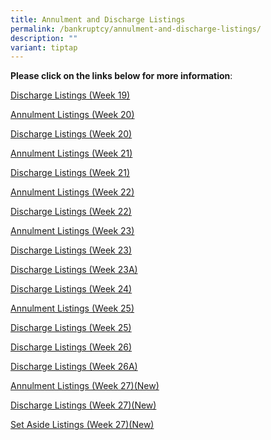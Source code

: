 ```yaml
---
title: Annulment and Discharge Listings
permalink: /bankruptcy/annulment-and-discharge-listings/
description: ""
variant: tiptap
---
```

<p><strong>Please click on the links below for more information</strong>:</p>
<p></p>
<p><a href="/files/Annulment &amp; Discharge Listings/Discharge_Listings__Week_19_.pdf" rel="noopener nofollow" target="_blank">Discharge Listings (Week 19)</a>
</p>
<p><a href="/files/Annulment &amp; Discharge Listings/Annulment_Listings__Week_20_.pdf" rel="noopener nofollow" target="_blank">Annulment Listings (Week 20)</a>
</p>
<p><a href="/files/Annulment &amp; Discharge Listings/Discharge_Listings__Week_20_.pdf" rel="noopener nofollow" target="_blank">Discharge Listings (Week 20)</a>
</p>
<p><a href="/files/Annulment &amp; Discharge Listings/Annulment_Listings__Week_21_.pdf" rel="noopener nofollow" target="_blank">Annulment Listings (Week 21)</a>
</p>
<p><a href="/files/Annulment &amp; Discharge Listings/Discharge_Listings__Week_21_.pdf" rel="noopener nofollow" target="_blank">Discharge Listings (Week 21)</a>
</p>
<p><a href="/files/Annulment &amp; Discharge Listings/Annulment_Listings__Week_22_.pdf" rel="noopener nofollow" target="_blank">Annulment Listings (Week 22)</a>
</p>
<p><a href="/files/Annulment &amp; Discharge Listings/Discharge_Listings__Week_22_.pdf" rel="noopener nofollow" target="_blank">Discharge Listings (Week 22)</a>
</p>
<p><a href="/files/Annulment &amp; Discharge Listings/Annulment_Listings__Week_23_.pdf" rel="noopener nofollow" target="_blank">Annulment Listings (Week 23)</a>
</p>
<p><a href="/files/Annulment &amp; Discharge Listings/Discharge_Listings__Week_23_.pdf" rel="noopener nofollow" target="_blank">Discharge Listings (Week 23)</a>
</p>
<p><a href="/files/Annulment &amp; Discharge Listings/Discharge_Listings__Week_23A_.pdf" rel="noopener nofollow" target="_blank">Discharge Listings (Week 23A)</a>
</p>
<p><a href="/files/Annulment &amp; Discharge Listings/Discharge_Listings__Week_24_.pdf" rel="noopener nofollow" target="_blank">Discharge Listings (Week 24)</a>
</p>
<p><a href="/files/Annulment &amp; Discharge Listings/Annulment_Listings__Week_25_.pdf" rel="noopener nofollow" target="_blank">Annulment Listings (Week 25)</a>
</p>
<p><a href="/files/Annulment &amp; Discharge Listings/Discharge_Listings__Week_25_.pdf" rel="noopener nofollow" target="_blank">Discharge Listings (Week 25)</a>
</p>
<p><a href="/files/Annulment &amp; Discharge Listings/Discharge_Listings__Week_26_.pdf" rel="noopener nofollow" target="_blank">Discharge Listings (Week 26)</a>
</p>
<p><a href="/files/Annulment &amp; Discharge Listings/Discharge_Listings__Week_26A_.pdf" rel="noopener nofollow" target="_blank">Discharge Listings (Week 26A)</a>
</p>
<p><a href="/files/Annulment &amp; Discharge Listings/Annulment_Listings__Week_27__.pdf" rel="noopener nofollow" target="_blank">Annulment Listings (Week 27)(New)</a>
</p>
<p><a href="/files/Annulment &amp; Discharge Listings/Discharge_Listings__Week_27_.pdf" rel="noopener nofollow" target="_blank">Discharge Listings (Week 27)(New)</a>
</p>
<p><a href="/files/Annulment &amp; Discharge Listings/Bankruptcy_Order_Set_Aside_Listing__Week_27_.pdf" rel="noopener nofollow" target="_blank">Set Aside Listings (Week 27)(New)</a>
</p>
<p></p>